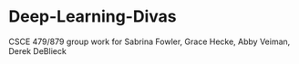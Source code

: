 # Deep-Learning-Divas
CSCE 479/879 group work for Sabrina Fowler, Grace Hecke, Abby Veiman, Derek DeBlieck
